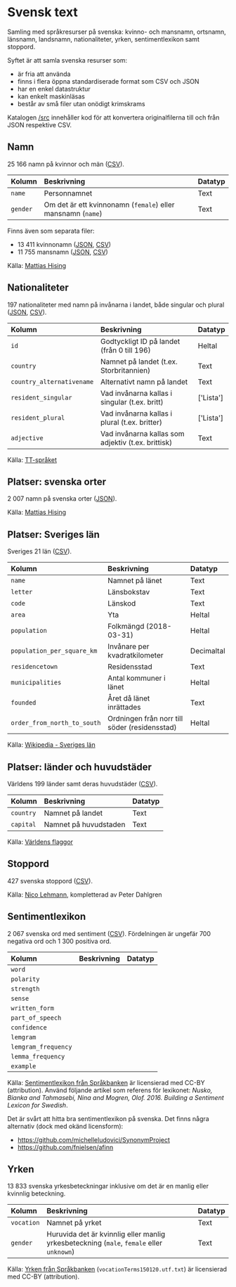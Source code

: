 # Svensk text

Samling med språkresurser på svenska: kvinno- och mansnamn, ortsnamn, länsnamn, landsnamn, nationaliteter, yrken, sentimentlexikon samt stoppord.

Syftet är att samla svenska resurser som:

- är fria att använda
- finns i flera öppna standardiserade format som CSV och JSON
- har en enkel datastruktur
- kan enkelt maskinläsas
- består av små filer utan onödigt krimskrams

Katalogen [/src](/src) innehåller kod för att konvertera originalfilerna till och från JSON respektive CSV.

## Namn

25 166 namn på kvinnor och män ([CSV](namn/namn.csv)).

Kolumn | Beskrivning | Datatyp
:------- | :----------  | :----------
`name` | Personnamnet  | Text
`gender` | Om det är ett kvinnonamn (`female`) eller mansnamn (`name`) | Text

Finns även som separata filer:

- 13 411 kvinnonamn ([JSON](namn/kvinnonamn.json), [CSV](namn/kvinnonamn.csv))
- 11 755 mansnamn ([JSON](namn/mansnamn.json), [CSV](namn/mansnamn.csv))

<!--
```py
# Importera i Python med pandas.
import pandas as pd
df_kvinnonamn = pd.read_json("https://raw.githubusercontent.com/peterdalle/svensktext/master/namn/kvinnonamn.json")
df_mansnamn = pd.read_json("https://raw.githubusercontent.com/peterdalle/svensktext/master/namn/mansnamn.json")
df_namn = pd.read_csv("https://raw.githubusercontent.com/peterdalle/svensktext/master/namn/namn.csv", sep=",", header=2)```

```py
# Importera i R.
df_kvinnonamn = read.csv("https://raw.githubusercontent.com/peterdalle/svensktext/master/namn/kvinnonamn.csv", sep=";")df_mansnamn = read.csv("https://raw.githubusercontent.com/peterdalle/svensktext/master/namn/mansnamn.csv", sep=";")
df_namn = read.csv("https://raw.githubusercontent.com/peterdalle/svensktext/master/namn/namn.csv", sep=";")```
-->

Källa: [Mattias Hising](https://github.com/hising/svensk-data)

## Nationaliteter

197 nationaliteter med namn på invånarna i landet, både singular och plural ([JSON](nationaliteter/nationaliteter.json), [CSV](nationaliteter/nationaliteter.csv)).

Kolumn | Beskrivning | Datatyp
:------- | :----------  | :----------
`id` | Godtyckligt ID på landet (från 0 till 196)  | Heltal
`country` | Namnet på landet (t.ex. Storbritannien) | Text
`country_alternativename` | Alternativt namn på landet | Text
`resident_singular` | Vad invånarna kallas i singular (t.ex. britt) | ['Lista']
`resident_plural` | Vad invånarna kallas i plural (t.ex. britter) | ['Lista']
`adjective` | Vad invånarna kallas som adjektiv (t.ex. brittisk) | Text

Källa: [TT-språket](https://tt.se/tt-spraket/ord-och-begrepp/internationellt/stat-och-nationalitet/)

## Platser: svenska orter

2 007 namn på svenska orter ([JSON](platser/ortsnamn.json)).

Källa: [Mattias Hising](https://github.com/hising/svensk-data)

## Platser: Sveriges län

Sveriges 21 län ([CSV](platser/lan.csv)).

Kolumn | Beskrivning | Datatyp
:------- | :----------  | :----------
`name` | Namnet på länet | Text
`letter` | Länsbokstav | Text
`code` | Länskod | Text
`area` | Yta | Heltal
`population` | Folkmängd (2018-03-31) | Heltal
`population_per_square_km` | Invånare per kvadratkilometer | Decimaltal
`residencetown` | Residensstad | Text
`municipalities` | Antal kommuner i länet | Heltal
`founded ` | Året då länet inrättades | Text
`order_from_north_to_south` | Ordningen från norr till söder (residensstad) | Heltal

Källa: [Wikipedia - Sveriges län](https://sv.wikipedia.org/wiki/Sveriges_l%C3%A4n#Lista_%C3%B6ver_Sveriges_l%C3%A4n)

## Platser: länder och huvudstäder

Världens 199 länder samt deras huvudstäder ([CSV](platser/lander.csv)).

Kolumn | Beskrivning | Datatyp
:------- | :----------  | :----------
 `country` | Namnet på landet | Text
 `capital` | Namnet på huvudstaden | Text

Källa: [Världens flaggor](http://www.flaggorvarlden.se/lista)

## Stoppord

427 svenska stoppord ([CSV](stoppord.csv)).

Källa: [Nico Lehmann](https://github.com/ekorn/Keywords/tree/master/stopwords), kompletterad av Peter Dahlgren

## Sentimentlexikon

2 067 svenska ord med sentiment ([CSV](sentiment/sentimentlex.csv)). Fördelningen är ungefär 700 negativa ord och 1 300 positiva ord.

Kolumn | Beskrivning | Datatyp
:------- | :----------  | :----------
`word` | |
`polarity` | |
`strength` | |
`sense` | |
`written_form` | |
`part_of_speech` | |
`confidence` | |
`lemgram` | |
`lemgram_frequency` | |
`lemma_frequency` | |
`example` | |

Källa: [Sentimentlexikon från Språkbanken](<https://spraakbanken.gu.se/swe/resurs/sentimentlex>) är licensierad med CC-BY (attribution). Använd följande artikel som referens för lexikonet: *Nusko, Bianka and Tahmasebi, Nina and Mogren, Olof. 2016. Building a Sentiment Lexicon for Swedish*.

Det är svårt att hitta bra sentimentlexikon på svenska. Det finns några alternativ (dock med okänd licensform):

- https://github.com/michelleludovici/SynonymProject
- https://github.com/fnielsen/afinn

## Yrken

13 833 svenska yrkesbeteckningar inklusive om det är en manlig eller kvinnlig beteckning.

Kolumn | Beskrivning | Datatyp
:------- | :----------  | :----------
`vocation` |  Namnet på yrket | Text
`gender` |  Huruvida det är kvinnlig eller manlig yrkesbeteckning (`male`, `female` eller `unknown`) | Text

Källa: [Yrken från Språkbanken](<https://spraakbanken.gu.se/swe/resurs/vocation-list>) (`vocationTerms150120.utf.txt`) är licensierad med CC-BY (attribution).